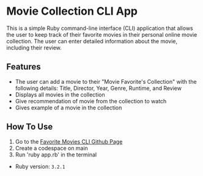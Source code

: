 # Movie Collection CLI App
This is a simple Ruby command-line interface (CLI) application that allows the user to keep track of their favorite movies in their personal online movie collection. The user can enter detailed information about the movie, including their review.

## Features
- The user can add a movie to their "Movie Favorite's Collection" with the following details: Title, Director, Year, Genre, Runtime, and Review
- Displays all movies in the collection
- Give recommendation of movie from the collection to watch
- Gives example of a movie in the collection

## How To Use
1. Go to the [Favorite Movies CLI Github Page](https://github.com/viviancreates/favorite_movies_cli)
2. Create a codespace on main 
3. Run 'ruby app.rb' in the terminal




- Ruby version: `3.2.1`
